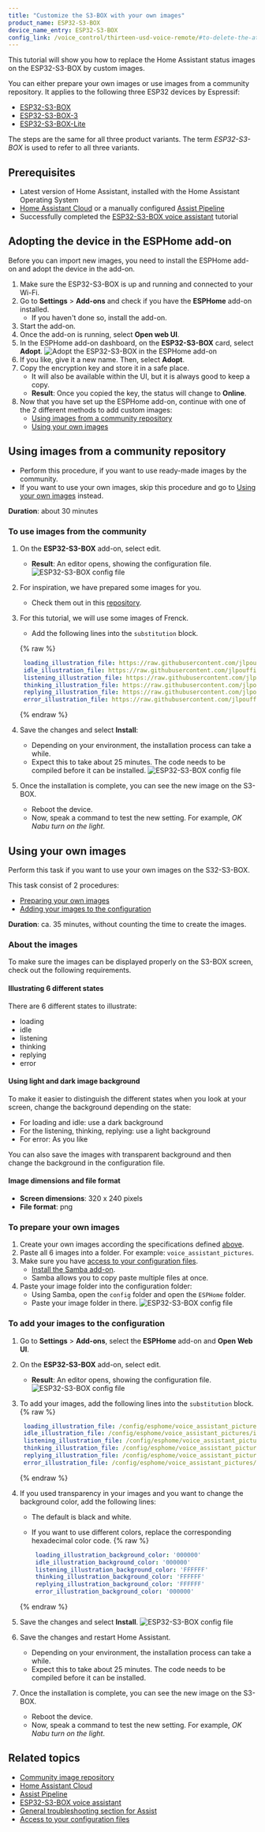 ```yaml
---
title: "Customize the S3-BOX with your own images"
product_name: ESP32-S3-BOX
device_name_entry: ESP32-S3-BOX
config_link: /voice_control/thirteen-usd-voice-remote/#to-delete-the-atom-echo-configuration-from-esphome
---
```


This tutorial will show you how to replace the Home Assistant status images on the ESP32-S3-BOX by custom images. 

You can either prepare your own images or use images from a community repository.
It applies to the following three ESP32 devices by Espressif:

- [ESP32-S3-BOX](https://www.espressif.com/en/news/ESP32-S3-BOX_video)
- [ESP32-S3-BOX-3](https://www.espressif.com/en/news/ESP32-S3-BOX-3)
- [ESP32-S3-BOX-Lite](https://www.espressif.com/en/news/ESP32-S3-BOX_video)

The steps are the same for all three product variants. The term *ESP32-S3-BOX* is used to refer to all three variants.

## Prerequisites

- Latest version of Home Assistant, installed with the Home Assistant Operating System
- [Home Assistant Cloud](https://www.nabucasa.com) or a manually configured [Assist Pipeline](/voice_control/voice_remote_local_assistant)
- Successfully completed the [ESP32-S3-BOX voice assistant](/voice_control/s3_box_voice_assistant/) tutorial

## Adopting the device in the ESPHome add-on

Before you can import new images, you need to install the ESPHome add-on and adopt the device in the add-on.

1. Make sure the ESP32-S3-BOX is up and running and connected to your Wi-Fi.
2. Go to **Settings** > **Add-ons** and check if you have the **ESPHome** add-on installed.
   - If you haven't done so, install the add-on.
3. Start the add-on.
4. Once the add-on is running, select **Open web UI**.
5. In the ESPHome add-on dashboard, on the **ESP32-S3-BOX** card, select **Adopt**.
   ![Adopt the ESP32-S3-BOX in the ESPHome add-on](/images/assist/esp32-adopt-s3.png)
6. If you like, give it a new name. Then, select **Adopt**.
7. Copy the encryption key and store it in a safe place.
   - It will also be available within the UI, but it is always good to keep a copy.
   - **Result**: Once you copied the key, the status will change to **Online**.
8. Now that you have set up the ESPHome add-on, continue with one of the 2 different methods to add custom images:
   - [Using images from a community repository](#using-images-from-a-community-repository)
   - [Using your own images](#using-your-own-images)

## Using images from a community repository

- Perform this procedure, if you want to use ready-made images by the community.
- If you want to use your own images, skip this procedure and go to [Using your own images](#using-your-own-images) instead.

**Duration**: about 30 minutes

### To use images from the community

1. On the **ESP32-S3-BOX** add-on, select edit.
   - **Result**: An editor opens, showing the configuration file.
   ![ESP32-S3-BOX config file](/images/assist/esp32-adopt-s3-01.png)
2. For inspiration, we have prepared some images for you.
   - Check them out in this [repository](https://github.com/jlpouffier/home-assistant-s3-box-community-illustrations/tree/main).
3. For this tutorial, we will use some images of Frenck.
   - Add the following lines into the `substitution` block.

   {% raw %}

     ```yaml
      loading_illustration_file: https://raw.githubusercontent.com/jlpouffier/home-assistant-s3-box-community-illustrations/main/frenck/illustrations/loading_320_240.png
      idle_illustration_file: https://raw.githubusercontent.com/jlpouffier/home-assistant-s3-box-community-illustrations/main/frenck/illustrations/idle_320_240.png
      listening_illustration_file: https://raw.githubusercontent.com/jlpouffier/home-assistant-s3-box-community-illustrations/main/frenck/illustrations/listening_320_240.png
      thinking_illustration_file: https://raw.githubusercontent.com/jlpouffier/home-assistant-s3-box-community-illustrations/main/frenck/illustrations/thinking_320_240.png
      replying_illustration_file: https://raw.githubusercontent.com/jlpouffier/home-assistant-s3-box-community-illustrations/main/frenck/illustrations/replying_320_240.png
      error_illustration_file: https://raw.githubusercontent.com/jlpouffier/home-assistant-s3-box-community-illustrations/main/frenck/illustrations/error_320_240.png
    ```

   {% endraw %}

4. Save the changes and select **Install**:
   - Depending on your environment, the installation process can take a while.
   - Expect this to take about 25 minutes. The code needs to be compiled before it can be installed.
![ESP32-S3-BOX config file](/images/assist/esp32-s3-config-05.png)
   
5. Once the installation is complete, you can see the new image on the S3-BOX.
   - Reboot the device.
   - Now, speak a command to test the new setting. For example, *OK Nabu turn on the light*.

## Using your own images

Perform this task if you want to use your own images on the S32-S3-BOX.

This task consist of 2 procedures:

- [Preparing your own images](#to-prepare-your-own-images)
- [Adding your images to the configuration](#to-add-your-images-to-the-configuration)
  
**Duration**: ca. 35 minutes, without counting the time to create the images.

### About the images

To make sure the images can be displayed properly on the S3-BOX screen, check out the following requirements.

#### Illustrating 6 different states

There are 6 different states to illustrate:

- loading
- idle
- listening
- thinking
- replying
- error

#### Using light and dark image background

To make it easier to distinguish the different states when you look at your screen, change the background depending on the state:

- For loading and idle: use a dark background
- For the listening, thinking, replying: use a light background
- For error: As you like
  
You can also save the images with transparent background and then change the background in the configuration file.

#### Image dimensions and file format

- **Screen dimensions**: 320 x 240 pixels
- **File format**: png

### To prepare your own images

1. Create your own images according the specifications defined [above](#about-the-images).
2. Paste all 6 images into a folder. For example: `voice_assistant_pictures`.
3. Make sure you have [access to your configuration files](/common-tasks/os/#configuring-access-to-files).
   - [Install the Samba add-on](/common-tasks/os/#installing-and-using-the-samba-add-on).
   - Samba allows you to copy paste multiple files at once.
4. Paste your image folder into the configuration folder:
   - Using Samba, open the `config` folder and open the `ESPHome` folder.
   - Paste your image folder in there.
   ![ESP32-S3-BOX config file](/images/assist/s32-s3-add-image-folder.png)

### To add your images to the configuration

1. Go to **Settings** > **Add-ons**, select the **ESPHome** add-on and **Open Web UI**.
2. On the **ESP32-S3-BOX** add-on, select edit.
   - **Result**: An editor opens, showing the configuration file.
   ![ESP32-S3-BOX config file](/images/assist/esp32-adopt-s3-01.png)

3. To add your images, add the following lines into the `substitution` block.
    {% raw %}

     ```yaml
      loading_illustration_file: /config/esphome/voice_assistant_pictures/loading_320_240.png
      idle_illustration_file: /config/esphome/voice_assistant_pictures/idle_320_240.png
      listening_illustration_file: /config/esphome/voice_assistant_pictures/listening_320_240.png
      thinking_illustration_file: /config/esphome/voice_assistant_pictures/thinking_320_240.png
      replying_illustration_file: /config/esphome/voice_assistant_pictures/replying_320_240.png
      error_illustration_file: /config/esphome/voice_assistant_pictures/error_320_240.png
      ```

    {% endraw %}

4. If you used transparency in your images and you want to change the background color, add the following lines:
   - The default is black and white.
   - If you want to use different colors, replace the corresponding hexadecimal color code.
     {% raw %}

     ```yaml
      loading_illustration_background_color: '000000'
      idle_illustration_background_color: '000000'
      listening_illustration_background_color: 'FFFFFF'
      thinking_illustration_background_color: 'FFFFFF'
      replying_illustration_background_color: 'FFFFFF'
      error_illustration_background_color: '000000'
      ```

   {% endraw %}
5. Save the changes and select **Install**.
   ![ESP32-S3-BOX config file](/images/assist/s32-s3-add-image-config-02.png)
6. Save the changes and restart Home Assistant.
   - Depending on your environment, the installation process can take a while.
   - Expect this to take about 25 minutes. The code needs to be compiled before it can be installed.
7. Once the installation is complete, you can see the new image on the S3-BOX.
   - Reboot the device.
   - Now, speak a command to test the new setting. For example, *OK Nabu turn on the light*.

## Related topics

- [Community image repository](https://github.com/jlpouffier/home-assistant-s3-box-community-illustrations/tree/main)
- [Home Assistant Cloud](https://www.nabucasa.com)
- [Assist Pipeline](/voice_control/voice_remote_local_assistant)
- [ESP32-S3-BOX voice assistant](/voice_control/s3_box_voice_assistant/)
- [General troubleshooting section for Assist](/voice_control/troubleshooting/)
- [Access to your configuration files](/common-tasks/os/#configuring-access-to-files)
